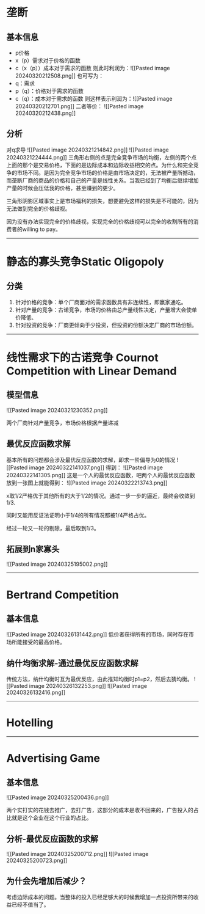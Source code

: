 # 垄断

## 基本信息
* p价格
* x（p）需求对于价格的函数
* c（x（p））成本对于需求的函数
则此时利润为：![[Pasted image 20240320212508.png]]
也可写为：
* q：需求
* p（q）：价格对于需求的函数
* c（q）：成本对于需求的函数
则这样表示利润为：![[Pasted image 20240320212701.png]]
二者等价：
![[Pasted image 20240320212438.png]]

## 分析

对q求导
 ![[Pasted image 20240321214842.png]]
![[Pasted image 20240321224444.png]]
三角形右侧的点是完全竞争市场的均衡，左侧的两个点上面的那个是交易价格，下面的是边际成本和边际收益相交的点。为什么和完全竞争的市场不同。是因为完全竞争市场的价格是由市场决定的，无法被产量所撼动，而垄断厂商的商品的价格和自己的产量是线性关系。当我已经到了均衡后继续增加产量的时候会压低我的价格，甚至赚到的更少。

三角形阴影区域事实上是市场福利的损失，想要避免这样的损失是不可能的，因为无法做到完全的价格歧视。

因为没有办法实现完全的价格歧视，实现完全的价格歧视可以完全的收割所有的消费者的willing to pay。

---

# 静态的寡头竞争Static Oligopoly

## 分类

1. 针对价格的竞争：单个厂商面对的需求函数具有非连续性，即赢家通吃。
2. 针对产量的竞争：古诺竞争，市场的价格由总产量线性决定，产量增大会使单价降低、
3. 针对投资的竞争：厂商更倾向于少投资，但投资的份额决定厂商的市场份额。

---

# 线性需求下的古诺竞争 Cournot Competition with Linear Demand

## 模型信息

![[Pasted image 20240321230352.png]]

两个厂商针对产量竞争，市场价格根据产量递减

## 最优反应函数求解

基本所有的问题都会涉及最优反应函数的求解，即求一阶偏导为0的情况
![[Pasted image 20240322141037.png]]
得到：
![[Pasted image 20240322141305.png]]
这是一个人的最优反应函数，吧两个人的最优反应函数放到一张图上就能得到：
![[Pasted image 20240322213743.png]] 

x取1/2严格优于其他所有的大于1/2的情况。通过一步一步的逼近，最终会收敛到1/3.

同时又能用反证法证明小于1/4的所有情况都被1/4严格占优。

经过一轮又一轮的剔除，最后取到1/3。

## 拓展到n家寡头

![[Pasted image 20240325195002.png]]

---

# Bertrand Competition
## 基本信息

![[Pasted image 20240326131442.png]]
低价者获得所有的市场，同时存在市场所能接受的最高价格。

## 纳什均衡求解-通过最优反应函数求解

传统方法，纳什均衡时互为最优反应，由此推知均衡时p1=p2，然后去猜均衡。
![[Pasted image 20240326132253.png]]
![[Pasted image 20240326132416.png]]

----

# Hotelling



---

# Advertising Game

## 基本信息

![[Pasted image 20240325200436.png]]

两个实打实的花钱去推广，去打广告，这部分的成本是收不回来的，广告投入的占比就是这个企业在这个行业的占比。

## 分析-最优反应函数的求解

![[Pasted image 20240325200712.png]]
![[Pasted image 20240325200723.png]]

## 为什会先增加后减少？

考虑边际成本的问题。当整体的投入已经足够大的时候我增加一点投资所带来的收益已经不值当了。

